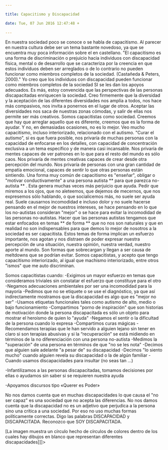 ```yaml
---

title: Capacitismo y Discapacidad

date: Tue, 07 Jun 2016 12:47:48 +
 
---
```

En nuestra sociedad poco se conoce o se habla de capacitismo. Al parecer en nuestra cultura debe ser un tema bastante novedoso, ya que se encuentra muy poca información sobre el en castellano.
"El capacitismo es una forma de discriminación o prejuicio hacia individuos con discapacidad física, mental o de desarrollo que se caracteriza por la creencia en que estos individuos deben ser arreglados o de lo contrario no pueden funcionar como miembros completos de la sociedad. (Castañeda &amp; Peters, 2000)."
Yo creo que los individuos con discapacidad pueden funcionar como miembros completos de la sociedad SI se les dan los apoyos adecuados. Es más, estoy convencida que las perspectivas de las personas discapacitadas enriquecen la sociedad. Creo firmemente que la diversidad y la aceptación de las diferentes diversidades nos amplía a todos, nos hace más compasivos, nos invita a ponernos en el lugar de otros. Aceptar las diversidades nos saca de nuestras zonas cómodas, y salir de ellas nos permite ser más creativos.
Somos capacitistas como sociedad. Creemos que hay que arreglar aquello que es diferente, creemos que es la forma de ayudar. Y no, en demasiadas ocasiones, no es lo mejor.
Veo mucho capacitismo, incluso interiorizado, relacionado con el autismo.
"Curar el autismo", si es que fuera posible, nos privaría de muchas personas con la capacidad de enfocarse en los detalles, con capacidad de concentración exclusiva a un tema específico y de manera casi incansable. Nos privaría de mentes capaces de ver patrones en lo que para el resto del mundo es sólo caos. Nos privaría de mentes creativas capaces de crear desde otra percepción del mundo. Nos privaría de personas con una gran cantidad de empatía emocional, capaces de sentir lo que otras personas están sintiendo.
Una forma muy común de capacitismo es "enseñar", obligar o "motivar conductivamente" a una persona autista ** para que parezca no-autista ** . Esta genera muchas veces más perjuicio que ayuda. Pedir que miremos a los ojos, que no aleteemos, que dejemos de mecernos, que nos expresemos sólo hablando, o que socialicemos más, no suele ser ayuda real. Suele causarnos incomodidad e incluso dolor y no suele hacerse pensando en el mejor de nuestros intereses, se hace pensando en lo que los no-autistas consideran "mejor" o se hace para evitar la incomodidad de las personas no-autistas. Hacer que las personas autistas tengamos que estar enfocados en temas ** de forma ** que no nos son naturales y que en realidad no son indispensables para que demos lo mejor de nosotros a la sociedad es ser capacitista. Estos temas de forma implican un esfuerzo importante, nos agotan y nos distraen de poder expresar nuestra percepción de una situación, nuestra opinión, nuestra verdad, nuestro aporte al mundo. Son formas que sobrecargan y llegan a ser causa de meltdowns que se podrían evitar.
Somos capacitistas, y acepto que tengo capacitismo interiorizado, al igual que machismo interiorizado, entre otros "ismos" que me auto discriminan.

Somos capacitistas cuando:
-Exigimos un mayor esfuerzo en temas que consideramos triviales sin constatar el esfuerzo que constituye para el otro
-Negamos adecuaciones ambientales por ser una incomodidad para la mayoría
-Pedimos que no se etiquete o se use el diagnóstico, ya que así indirectamente mostramos que la discapacidad es algo que es "mejor no ser"
-Usamos etiquetas funcionales tales como autismo de alto, medio o bajo funcionamiento
-Compartimos "porno de inspiración" que son historias de motivación donde la persona discapacitada es sólo un objeto para mostrar el heroísmo de quien lo "ayuda"
-Negamos el sentir o la dificultad de la persona cuando lo expresa
-Compartimos curas mágicas
-Recomendamos terapias que le han servido a alguien lejano sin tener en claro si son terapias abusivas y si la “recuperación” se está midiendo en términos de la no diferenciación con una persona no-autista
-Medimos la "superación" de una persona en términos de que "no se les nota"
-Decimos que alguien sale adelante "a pesar de" su discapacidad
-Decimos "lo siento mucho" cuando alguien revela su discapacidad o la de algún familiar
-Cuando usamos discapacidades para insultar (no seas tan ...)

-Infantilizamos a las personas discapacitadas, tomamos decisiones por ellas o ayudamos sin saber si se requieren nuestra ayuda

-Apoyamos discursos tipo «Querer es Poder»

No nos damos cuenta que en muchas discapacidades lo que causa el "no ser capaz" es una sociedad que no acepta las diferencias. No nos damos cuenta que la discapacidad no es un adjetivo que perjudica a la persona sino una crítica a una sociedad. Por eso no uso muchas formas políticamente correctas. Digo las palabras DISCAPACIDAD y DISCAPACITADA. Reconozco que SOY DISCAPACITADA.

[La imagen muestra un círculo hecho de círculos de colores dentro de los cuales hay dibujos en blanco que representan diferentes discapacidades]]]>

